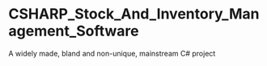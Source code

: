 # CSHARP_Stock_And_Inventory_Management_Software
A widely made, bland and non-unique, mainstream C# project
